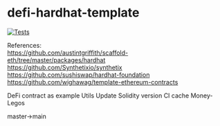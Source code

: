 # defi-hardhat-template

[![Tests](https://github.com/marcelomorgado/defi-hardhat-template/actions/workflows/main.yml/badge.svg)](https://github.com/marcelomorgado/defi-hardhat-template/actions/workflows/main.yml)

References:  
https://github.com/austintgriffith/scaffold-eth/tree/master/packages/hardhat  
https://github.com/Synthetixio/synthetix
https://github.com/sushiswap/hardhat-foundation
https://github.com/wighawag/template-ethereum-contracts

DeFi contract as example
Utils
Update Solidity version
CI cache
Money-Legos

master->main

